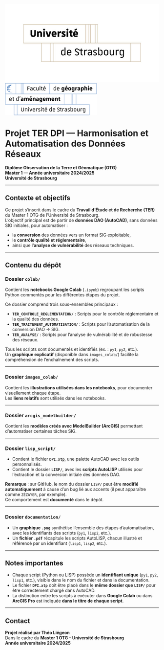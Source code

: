 ![Logo Université de Strasbourg](logo\univ.jpg) ![Logo FAC](logo\fac_geo.png)

# Projet TER DPI — Harmonisation et Automatisation des Données Réseaux  
**Diplôme Observation de la Terre et Géomatique (OTG)**  
**Master 1 — Année universitaire 2024/2025**  
**Université de Strasbourg**

---

## **Contexte et objectifs**

Ce projet s’inscrit dans le cadre du **Travail d’Étude et de Recherche (TER)** du Master 1 OTG de l’Université de Strasbourg.  
L’objectif principal est de partir de **données DAO (AutoCAD)**, sans données SIG initiales, pour automatiser :
- la **conversion** des données vers un format SIG exploitable,
- le **contrôle qualité et réglementaire**,
- ainsi que l’**analyse de vulnérabilité** des réseaux techniques.

---

## **Contenu du dépôt**

### **Dossier `colab/`**  
Contient les **notebooks Google Colab** (`.ipynb`) regroupant les scripts Python commentés pour les différentes étapes du projet.

Ce dossier comprend trois sous-ensembles principaux :
- **`TER_CONTROLE_REGLEMENTATION/`** : Scripts pour le contrôle réglementaire et la qualité des données.
- **`TER_TRAITEMENT_AUTOMATISATION/`** : Scripts pour l’automatisation de la conversion DAO → SIG.
- **`TER_ANALYSE/`** : Scripts pour l’analyse de vulnérabilité et de robustesse des réseaux.

Tous les scripts sont documentés et identifiés (ex. : `py1`, `py2`, etc.).  
Un **graphique explicatif** (disponible dans `images_colab/`) facilite la compréhension de l’enchaînement des scripts.

---

### **Dossier `images_colab/`**  
Contient les **illustrations utilisées dans les notebooks**, pour documenter visuellement chaque étape.  
Les **liens relatifs** sont utilisés dans les notebooks.

---

### **Dossier `arcgis_modelbuilder/`**  
Contient les **modèles créés avec ModelBuilder (ArcGIS)** permettant d’automatiser certaines tâches SIG.

---

### **Dossier `lisp_script/`**

- Contient le fichier **`DPI.xtp`**, une palette AutoCAD avec les outils personnalisés.
- Contient le dossier **`LISP/`**, avec les **scripts AutoLISP** utilisés pour l’extraction et la conversion initiale des données DAO.

**Remarque** : sur GitHub, le nom du dossier `LISP/` peut être **modifié automatiquement** à cause d’un bug lié aux accents (il peut apparaître comme `ZÉZAYER`, par exemple).  
Ce comportement est **documenté** dans le dépôt.

---

### **Dossier `documentation/`**

- Un **graphique `.png`** synthétise l’ensemble des étapes d’automatisation, avec les identifiants des scripts (`py1`, `lisp2`, etc.).
- Un **fichier `.pdf`** récapitule les scripts AutoLISP, chacun illustré et référencé par un identifiant (`lisp1`, `lisp2`, etc.).

---

## **Notes importantes**

- Chaque script (Python ou LISP) possède un **identifiant unique** (`py1`, `py2`, `lisp1`, etc.), visible dans le nom du fichier et dans la documentation.
- Le fichier **`DPI.xtp`** doit être placé dans le **même dossier que `LISP/`** pour être correctement chargé dans AutoCAD.
- La distinction entre les scripts à exécuter dans **Google Colab** ou dans **ArcGIS Pro** est indiquée **dans le titre de chaque script**.

---

## **Contact**

**Projet réalisé par Théo Liégeon**  
Dans le cadre du **Master 1 OTG – Université de Strasbourg**  
**Année universitaire 2024/2025**
